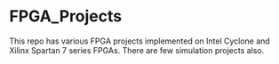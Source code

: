 # FPGA_Projects
This repo has various FPGA projects implemented on Intel Cyclone and Xilinx Spartan 7 series FPGAs. There are few simulation projects also.
